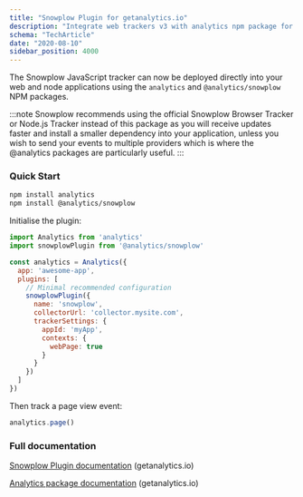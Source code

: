 ```yaml
---
title: "Snowplow Plugin for getanalytics.io"
description: "Integrate web trackers v3 with analytics npm package for behavioral event collection."
schema: "TechArticle"
date: "2020-08-10"
sidebar_position: 4000
---
```


The Snowplow JavaScript tracker can now be deployed directly into your web and node applications using the `analytics` and `@analytics/snowplow` NPM packages.

:::note
Snowplow recommends using the official Snowplow Browser Tracker or Node.js Tracker instead of this package as you will receive updates faster and install a smaller dependency into your application, unless you wish to send your events to multiple providers which is where the @analytics packages are particularly useful.
:::

### Quick Start

```bash
npm install analytics
npm install @analytics/snowplow
```

Initialise the plugin:

```javascript
import Analytics from 'analytics'
import snowplowPlugin from '@analytics/snowplow'

const analytics = Analytics({
  app: 'awesome-app',
  plugins: [
    // Minimal recommended configuration
    snowplowPlugin({
      name: 'snowplow',
      collectorUrl: 'collector.mysite.com',
      trackerSettings: {
        appId: 'myApp',
        contexts: {
          webPage: true
        }
      }
    })
  ]
})
```

Then track a page view event:

```javascript
analytics.page()
```

### Full documentation

[Snowplow Plugin documentation](https://getanalytics.io/plugins/snowplow/) (getanalytics.io)

[Analytics package documentation](https://getanalytics.io/) (getanalytics.io)
